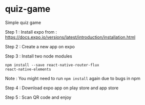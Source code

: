# quiz-game
Simple quiz game

Step 1 : Install expo from : https://docs.expo.io/versions/latest/introduction/installation.html

Step 2 : Create a new app on expo

Step 3 : Install two node modules

<code>npm install --save react-native-router-flux react-native-elements</code>
  
  Note : You might need to run <code>npm install</code> again due to bugs in npm

Step 4 : Download expo app on play store and app store 

Step 5 : Scan QR code and enjoy
